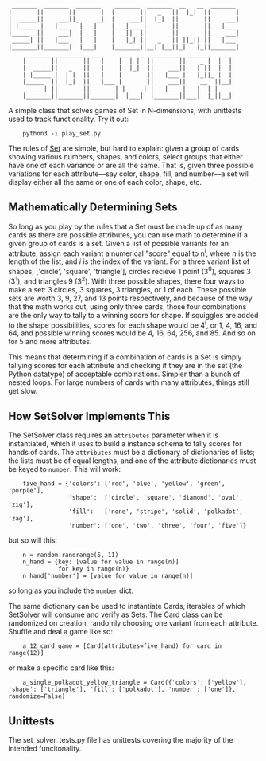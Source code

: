 ```
 _______  _______  _______    _______  _______  __   __  _______ 
|       ||       ||       |  |       ||   _   ||  |_|  ||       |
|  _____||    ___||_     _|  |    ___||  |_|  ||       ||    ___|
| |_____ |   |___   |   |    |   | __ |       ||       ||   |___ 
|_____  ||    ___|  |   |    |   ||  ||       ||       ||    ___|
 _____| ||   |___   |   |    |   |_| ||   _   || ||_|| ||   |___ 
|_______||_______|  |___|    |_______||__| |__||_|   |_||_______|
     _______  _______  ___      __   __  _______  ______    __   
    |       ||       ||   |    |  | |  ||       ||    _ |  |  |  
    |  _____||   _   ||   |    |  |_|  ||    ___||   | ||  |  |  
    | |_____ |  | |  ||   |    |       ||   |___ |   |_||_ |  |  
    |_____  ||  |_|  ||   |___ |       ||    ___||    __  ||__|  
     _____| ||       ||       | |     | |   |___ |   |  | | __   
    |_______||_______||_______|  |___|  |_______||___|  |_||__|  
```
A simple class that solves games of Set in N-dimensions, with unittests used to track functionality. Try it out:

```
    python3 -i play_set.py
```

The rules of [Set](https://en.wikipedia.org/wiki/Set_(game)) are simple, but hard to explain: given a group of cards showing various numbers, shapes, and colors, select groups that either have one of each variance or are all the same. That is, given three possible variations for each attribute&mdash;say color, shape, fill, and number&mdash;a set will display either all the same or one of each color, shape, etc.

## Mathematically Determining Sets

So long as you play by the rules that a Set must be made up of as many cards as there are possible attributes, you can use math to determine if a given group of cards is a set. Given a list of possible variants for an attribute, assign each variant a numerical "score" equal to n<sup>i</sup>, where _n_ is the length of the list, and _i_ is the index of the variant. For a three variant list of shapes, ['circle', 'square', 'triangle'], circles recieve 1 point (3<sup>0</sup>), squares 3 (3<sup>1</sup>), and triangles 9 (3<sup>2</sup>). With three possible shapes, there four ways to make a set: 3 circles, 3 squares, 3 triangles, or 1 of each. These possible sets are worth 3, 9, 27, and 13 points respectively, and because of the way that the math works out, using only three cards, those four combinations are the only way to tally to a winning score for shape. If squiggles are added to the shape possibilities, scores for each shape would be 4<sup>i</sup>, or 1, 4, 16, and 64, and possible winning scores would be 4, 16, 64, 256, and 85. And so on for 5 and more attributes.

This means that determining if a combination of cards is a Set is simply tallying scores for each attribute and checking if they are in the set (the Python datatype) of acceptable combinations. Simpler than a bunch of nested loops. For large numbers of cards with many attributes, things still get slow.

## How SetSolver Implements This

The SetSolver class requires an `attributes` parameter when it is instantiated, which it uses to build a instance schema to tally scores for hands of cards. The `attributes` must be a dictionary of dictionaries of lists; the lists must be of equal lengths, and one of the attribute dictionaries must be keyed to `number`. This will work:
```
    five_hand = {'colors': ['red', 'blue', 'yellow', 'green', 'purple'],
                 'shape':  ['circle', 'square', 'diamond', 'oval', 'zig'],
                 'fill':   ['none', 'stripe', 'solid', 'polkadot', 'zag'],
                 'number': ['one', 'two', 'three', 'four', 'five']}
```
but so will this:
```
    n = random.randrange(5, 11)
    n_hand = {key: [value for value in range(n)]
              for key in range(n)}
    n_hand['number'] = [value for value in range(n)]
```
so long as you include the `number` dict.

The same dictionary can be used to instantiate Cards, iterables of which SetSolver will consume and verify as Sets. The Card class can be randomized on creation, randomly choosing one variant from each attribute. Shuffle and deal a game like so:
```
    a_12_card_game = [Card(attributes=five_hand) for card in range(12)]  
```
or make a specific card like this:
```
    a_single_polkadot_yellow_triangle = Card({'colors': ['yellow'], 'shape': ['triangle'], 'fill': ['polkadot'], 'number': ['one']}, randomize=False)
```


## Unittests

The set_solver_tests.py file has unittests covering the majority of the intended funcitonality. 
